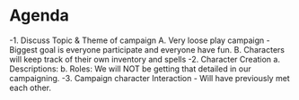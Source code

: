 # Agenda
-1. Discuss Topic & Theme of campaign
    A. Very loose play campaign - Biggest goal is everyone participate and everyone have fun.
    B. Characters will keep track of their own inventory and spells
-2. Character Creation
    a. Descriptions:
    b. Roles: We will NOT be getting that detailed in our campaigning.
-3. Campaign character Interaction - Will have previously met each other. 